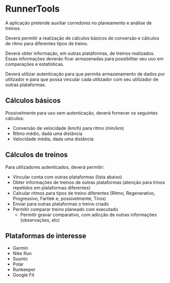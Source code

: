 # RunnerTools

A aplicação pretende auxiliar corredores no planeamento e análise de treinos.

Deverá permitir a realização de cálculos básicos de conversão e cálculos de ritmo para diferentes tipos de treino.

Deverá obter informação, em outras plataformas, de treinos realizados. Essas informações deverão ficar armazenadas para possibilitar seu uso em comparações e estatísticas.

Deverá utilizar autenticação para que permita armazenamento de dados por utilizador e para que possa vincular cada utilizador com seu utilizador de outras plataformas.

## Cálculos básicos

Possivelmente para uso sem autenticação, deverá fornecer os seguintes cálculos:

- Conversão de velocidade (km/h) para ritmo (min/km)
- Ritmo médio, dada uma distância
- Velocidade média, dada uma distância

## Cálculos de treinos

Para utilizadores autenticados, deverá permitir:

- Vincular conta com outras plataformas (lista abaixo)
- Obter informações de treinos de outras plataformas (atenção para trinos repetidos em plataformas diferentes)
- Calcular ritmos para tipos de treino diferentes (Ritmo, Regenerativo, Progressivo, Fartlek e, possivelmente, Tiros)
- Enviar para outras plataformas o treino criado
- Permitir comparar treino planeado com executado
  - Permitir gravar comparativo, com adicção de outras informações (observações, etc)

## Plataformas de interesse

- Garmin
- Nike Run
- Suunto
- Polar
- Runkeeper
- Google Fit
